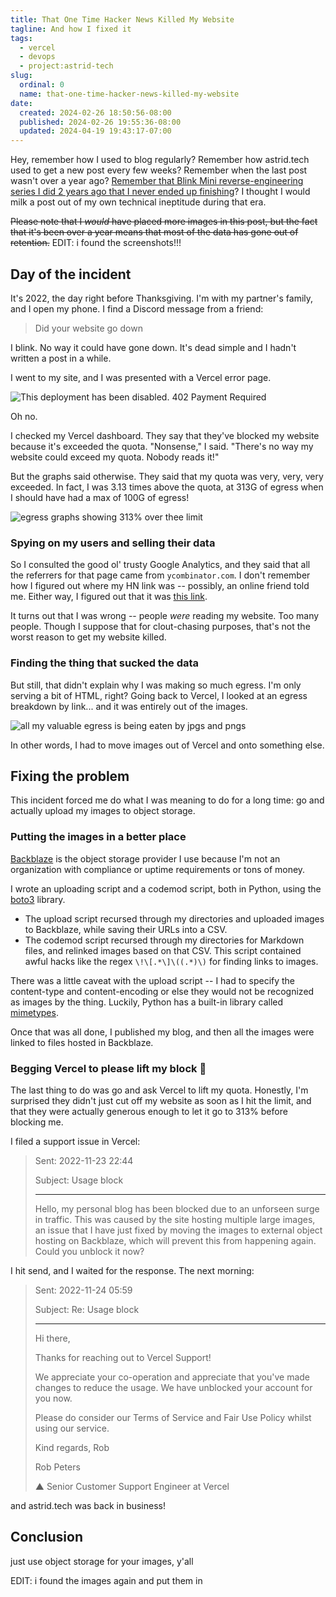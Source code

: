 ```yaml
---
title: That One Time Hacker News Killed My Website
tagline: And how I fixed it
tags:
  - vercel
  - devops
  - project:astrid-tech
slug:
  ordinal: 0
  name: that-one-time-hacker-news-killed-my-website
date:
  created: 2024-02-26 18:50:56-08:00
  published: 2024-02-26 19:55:36-08:00
  updated: 2024-04-19 19:43:17-07:00
---
```


Hey, remember how I used to blog regularly? Remember how astrid.tech used to get
a new post every few weeks? Remember when the last post wasn't over a year ago?
[Remember that Blink Mini reverse-engineering series I did 2 years ago that I never ended up finishing](https://astrid.tech/2022/07/07/0/blink-mini-disassembly/)?
I thought I would milk a post out of my own technical ineptitude during that
era.

~~Please note that I _would_ have placed more images in this post, but the fact
that it's been over a year means that most of the data has gone out of
retention.~~ EDIT: i found the screenshots!!!

## Day of the incident

It's 2022, the day right before Thanksgiving. I'm with my partner's family, and
I open my phone. I find a Discord message from a friend:

> Did your website go down

I blink. No way it could have gone down. It's dead simple and I hadn't written a
post in a while.

I went to my site, and I was presented with a Vercel error page.

![This deployment has been disabled. 402 Payment Required](https://s3.us-west-000.backblazeb2.com/nyaabucket/19e0f2f009d1a26e69e135b50b749f218ac6235f36d3a0ff3fb29d74f81dee51.png)

Oh no.

I checked my Vercel dashboard. They say that they've blocked my website because
it's exceeded the quota. "Nonsense," I said. "There's no way my website could
exceed my quota. Nobody reads it!"

But the graphs said otherwise. They said that my quota was very, very, very
exceeded. In fact, I was 3.13 times above the quota, at 313G of egress when I
should have had a max of 100G of egress!

![egress graphs showing 313% over thee limit](https://s3.us-west-000.backblazeb2.com/nyaabucket/789cc0924bfced20becc77834794f23047a837c69604bc943afecc0c4511784b.png)

### Spying on my users and selling their data

So I consulted the good ol' trusty Google Analytics, and they said that all the
referrers for that page came from `ycombinator.com`. I don't remember how I
figured out where my HN link was -- possibly, an online friend told me. Either
way, I figured out that it was
[this link](https://news.ycombinator.com/item?id=33683122).

It turns out that I was wrong -- people _were_ reading my website. Too many
people. Though I suppose that for clout-chasing purposes, that's not the worst
reason to get my website killed.

### Finding the thing that sucked the data

But still, that didn't explain why I was making so much egress. I'm only serving
a bit of HTML, right? Going back to Vercel, I looked at an egress breakdown by
link... and it was entirely out of the images.

![all my valuable egress is being eaten by jpgs and pngs](https://s3.us-west-000.backblazeb2.com/nyaabucket/166c2ef6d05b06b65866a2f8ab73f0f1cb4072c35be8f8ba8b7a776e033363a4.png)

In other words, I had to move images out of Vercel and onto something else.

## Fixing the problem

This incident forced me do what I was meaning to do for a long time: go and
actually upload my images to object storage.

### Putting the images in a better place

[Backblaze](https://www.backblaze.com/) is the object storage provider I use
because I'm not an organization with compliance or uptime requirements or tons
of money.

I wrote an uploading script and a codemod script, both in Python, using the
[boto3](https://pypi.org/project/boto3/) library.

- The upload script recursed through my directories and uploaded images to
  Backblaze, while saving their URLs into a CSV.
- The codemod script recursed through my directories for Markdown files, and
  relinked images based on that CSV. This script contained awful hacks like the
  regex `\!\[.*\]\((.*)\)` for finding links to images.

There was a little caveat with the upload script -- I had to specify the
content-type and content-encoding or else they would not be recognized as images
by the thing. Luckily, Python has a built-in library called
[mimetypes](https://docs.python.org/3/library/mimetypes.html).

Once that was all done, I published my blog, and then all the images were linked
to files hosted in Backblaze.

### Begging Vercel to please lift my block 🥺

The last thing to do was go and ask Vercel to lift my quota. Honestly, I'm
surprised they didn't just cut off my website as soon as I hit the limit, and
that they were actually generous enough to let it go to 313% before blocking me.

I filed a support issue in Vercel:

> Sent: 2022-11-23 22:44
>
> Subject: Usage block
>
> ---
>
> Hello, my personal blog has been blocked due to an unforseen surge in traffic.
> This was caused by the site hosting multiple large images, an issue that I
> have just fixed by moving the images to external object hosting on Backblaze,
> which will prevent this from happening again. Could you unblock it now?

I hit send, and I waited for the response. The next morning:

> Sent: 2022-11-24 05:59
>
> Subject: Re: Usage block
>
> ---
>
> Hi there,
>
> Thanks for reaching out to Vercel Support!
>
> We appreciate your co-operation and appreciate that you've made changes to
> reduce the usage. We have unblocked your account for you now.
>
> Please do consider our Terms of Service and Fair Use Policy whilst using our
> service.
>
> Kind regards, Rob
>
> Rob Peters
>
> ▲ Senior Customer Support Engineer at Vercel

and astrid.tech was back in business!

## Conclusion

just use object storage for your images, y'all

EDIT: i found the images again and put them in
